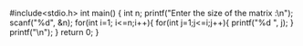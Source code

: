 #include<stdio.h>
int main()
{
    int n;
    printf("Enter the size of the matrix :\n");
    scanf("%d", &n);
    for(int i=1; i<=n;i++){
        for(int j=1;j<=i;j++){
                    printf("%d ", j);
        }
        printf("\n");
    }
return 0;
}
